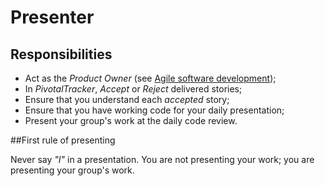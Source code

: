 # Presenter

## Responsibilities

* Act as the *Product Owner* (see [Agile software development](http://en.wikipedia.org/wiki/Agile_software_development));
* In *PivotalTracker*, *Accept* or *Reject* delivered stories;
* Ensure that you understand each *accepted* story;
* Ensure that you have working code for your daily presentation;
* Present your group's work at the daily code review.

##First rule of presenting

Never say *"I"* in a presentation. You are not presenting your work; you are presenting your group's work.
